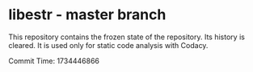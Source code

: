 # libestr - master branch

This repository contains the frozen state of the repository.
Its history is cleared. It is used only for static code
analysis with Codacy.

Commit Time: 1734446866